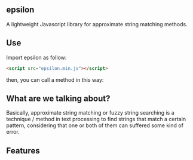 epsilon
---

A lightweight Javascript library for approximate string matching methods.

Use
---
Import epsilon as follow:

```html
<script src="epsilon.min.js"></script>
```
then, you can call a method in this way:

What are we talking about?
---
Basically, approximate string matching or fuzzy string searching is a technique / method in text processing to find strings that match a certain pattern, considering that one or both of them can suffered some kind of error.

Features
---

